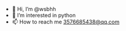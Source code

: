 - 👋 Hi, I’m @wsbhh
- 👀 I’m interested in python
- 📫 How to reach me 3576685438@qq.com

<!---
wsbhh/wsbhh is a ✨ special ✨ repository because its `README.md` (this file) appears on your GitHub profile.
You can click the Preview link to take a look at your changes.wsbhh/wsbhh是一个特殊的存储库，因为它的“readme.MD”（此文件）出现在您的GitHub配置文件中。\n您可以单击“预览”链接查看所做的更改。
--->
